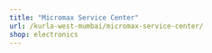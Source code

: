 ```yaml
---
title: "Micromax Service Center"
url: /kurla-west-mumbai/micromax-service-center/
shop: electronics
---
```

